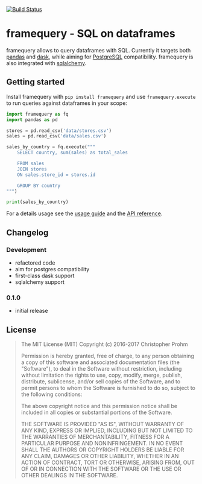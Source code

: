 [![Build Status](https://api.travis-ci.org/chmp/framequery.svg?branch=master)](https://travis-ci.org/chmp/framequery)

# framequery - SQL on dataframes 

framequery allows to query dataframes with SQL. Currently it targets both 
[pandas][] and [dask][], while aiming for [PostgreSQL][postgres] compatibility.
framequery is also integrated with [sqlalchemy][].

[dask]: dask.pydata.org
[pandas]: pandas.pydata.org
[postgres]: https://www.postgresql.org/
[sqlalchemy]: http://www.sqlalchemy.org/

## Getting started

Install framequery with `pip install framequery` and use `framequery.execute` 
to run queries against dataframes in your scope:

```python
import framequery as fq
import pandas as pd

stores = pd.read_csv('data/stores.csv')
sales = pd.read_csv('data/sales.csv')

sales_by_country = fq.execute("""
    SELECT country, sum(sales) as total_sales

    FROM sales
    JOIN stores
    ON sales.store_id = stores.id

    GROUP BY country
""")

print(sales_by_country)
```

For a details usage see the [usage guide](docs/Usage.md) and the 
[API reference](docs/API.md).

## Changelog

### Development

- refactored code
- aim for postgres compatibility
- first-class dask support
- sqlalchemy support

### 0.1.0

- initial release


## License

>  The MIT License (MIT)
>  Copyright (c) 2016-2017 Christopher Prohm
>
>  Permission is hereby granted, free of charge, to any person obtaining a copy
>  of this software and associated documentation files (the "Software"), to
>  deal in the Software without restriction, including without limitation the
>  rights to use, copy, modify, merge, publish, distribute, sublicense, and/or
>  sell copies of the Software, and to permit persons to whom the Software is
>  furnished to do so, subject to the following conditions:
>
>  The above copyright notice and this permission notice shall be included in
>  all copies or substantial portions of the Software.
>
>  THE SOFTWARE IS PROVIDED "AS IS", WITHOUT WARRANTY OF ANY KIND, EXPRESS OR
>  IMPLIED, INCLUDING BUT NOT LIMITED TO THE WARRANTIES OF MERCHANTABILITY,
>  FITNESS FOR A PARTICULAR PURPOSE AND NONINFRINGEMENT. IN NO EVENT SHALL THE
>  AUTHORS OR COPYRIGHT HOLDERS BE LIABLE FOR ANY CLAIM, DAMAGES OR OTHER
>  LIABILITY, WHETHER IN AN ACTION OF CONTRACT, TORT OR OTHERWISE, ARISING
>  FROM, OUT OF OR IN CONNECTION WITH THE SOFTWARE OR THE USE OR OTHER
>  DEALINGS IN THE SOFTWARE.
